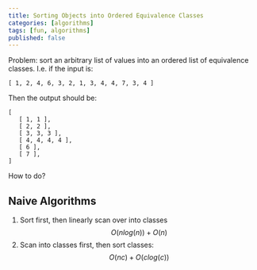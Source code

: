 ```yaml
---
title: Sorting Objects into Ordered Equivalence Classes
categories: [algorithms]
tags: [fun, algorithms]
published: false
---
```

Problem: sort an arbitrary list of values into an ordered list of equivalence classes.
I.e. if the input is:

```
[ 1, 2, 4, 6, 3, 2, 1, 3, 4, 4, 7, 3, 4 ]
```

Then the output should be:

```
[
   [ 1, 1 ],
   [ 2, 2 ],
   [ 3, 3, 3 ],
   [ 4, 4, 4, 4 ],
   [ 6 ],
   [ 7 ],
]
```

How to do?

## Naive Algorithms

1. Sort first, then linearly scan over into classes $$O(nlog(n)) + O(n)$$
2. Scan into classes first, then sort classes: $$O(nc) + O(clog(c))$$

<!-- {% raw %} -->
<!-- {% include refc-small.html text="ref commit" commit="3cad965..." %} -->
<!-- {% include ref-commit.html text="ref commit" commit="3cad965..." %} -->
<!-- {% endraw %} -->
